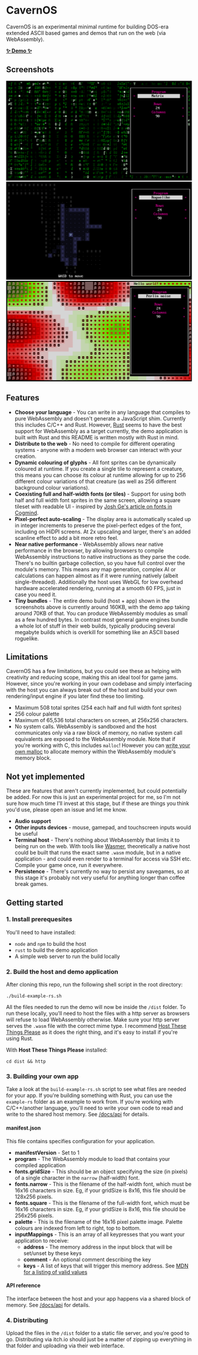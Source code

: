 # CavernOS

CavernOS is an experimental minimal runtime for building DOS-era extended ASCII based games and demos that run on the web (via WebAssembly).

**[✨ Demo ✨](https://jordwest.github.io/cavernos/demo/)**

## Screenshots

![Matrix program](docs/demo/screens/matrix.png)
![Roguelike demo](docs/demo/screens/roguelike.png)
![Perlin noise](docs/demo/screens/perlin.png)

## Features

 - **Choose your language** - You can write in any language that compiles to pure WebAssembly and doesn't generate a JavaScript shim. Currently this includes C/C++ and Rust. However, [Rust](https://www.rust-lang.org/) seems to have the best support for WebAssembly as a target currently, the demo application is built with Rust and this README is written mostly with Rust in mind.
 - **Distribute to the web** - No need to compile for different operating systems - anyone with a modern web browser can interact with your creation.
 - **Dynamic colouring of glyphs** - All font sprites can be dynamically coloured at runtime. If you create a single tile to represent a creature, this means you can choose its colour at runtime allowing for up to 256 different colour variations of that creature (as well as 256 different background colour variations).
 - **Coexisting full and half-width fonts (or tiles)** - Support for using both half and full width font sprites in the same screen, allowing a square tileset with readable UI - inspired by [Josh Ge's article on fonts in Cogmind](https://www.gridsagegames.com/blog/2014/09/fonts-in-roguelikes/).
 - **Pixel-perfect auto-scaling** - The display area is automatically scaled up in integer increments to preserve the pixel-perfect edges of the font, including on HiDPI screens. At 2x upscaling and larger, there's an added scanline effect to add a bit more retro feel.
 - **Near native performance** - WebAssembly allows near native performance in the browser, by allowing browsers to compile WebAssembly instructions to native instructions as they parse the code. There's no builtin garbage collection, so you have full control over the module's memory. This means any map generation, complex AI or calculations can happen almost as if it were running natively (albeit single-threaded). Additionally the host uses WebGL for low overhead hardware accelerated rendering, running at a smooth 60 FPS, just in case you need it.
 - **Tiny bundles** - The entire demo build (host + app) shown in the screenshots above is currently around 160KB, with the demo app taking around 70KB of that. You can produce WebAssembly modules as small as a few hundred bytes. In contrast most general game engines bundle a whole lot of stuff in their web builds, typically producing several megabyte builds which is overkill for something like an ASCII based roguelike.

## Limitations

CavernOS has a few limitations, but you could see these as helping with creativity and reducing scope, making this an ideal tool for game jams. However, since you're working in your own codebase and simply interfacing with the host you can always break out of the host and build your own rendering/input engine if you later find these too limiting.

 - Maximum 508 total sprites (254 each half and full width font sprites)
 - 256 colour palette
 - Maximum of 65,536 total characters on screen, at 256x256 characters.
 - No system calls. WebAssembly is sandboxed and the host communicates only via a raw block of memory, no native system call equivalents are exposed to the WebAssembly module. Note that if you're working with C, this includes `malloc`! However you can [write your own malloc](https://surma.dev/things/c-to-webassembly/) to allocate memory within the WebAssembly module's memory block.

## Not yet implemented

These are features that aren't currently implemented, but could potentially be added. For now this is just an experimental project for me, so I'm not sure how much time I'll invest at this stage, but if these are things you think you'd use, please open an issue and let me know.

 - **Audio support**
 - **Other inputs devices** - mouse, gamepad, and touchscreen inputs would be useful
 - **Terminal host** - There's nothing about WebAssembly that limits it to being run on the web. With tools like [Wasmer](https://wasmer.io/), theoretically a native host could be built that runs the exact same `.wasm` module, but in a native application - and could even render to a terminal for access via SSH etc. Compile your game once, run it everywhere.
 - **Persistence** - There's currently no way to persist any savegames, so at this stage it's probably not very useful for anything longer than coffee break games.

## Getting started

### 1. Install prerequesites

You'll need to have installed:
 - `node` and `npm` to build the host
 - `rust` to build the demo application
 - A simple web server to run the build locally

### 2. Build the host and demo application

After cloning this repo, run the following shell script in the root directory:

```
./build-example-rs.sh
```

All the files needed to run the demo will now be inside the `/dist` folder. To run these locally, you'll need to host the files with a http server as browsers will refuse to load WebAssembly otherwise. Make sure your http server serves the `.wasm` file with the correct mime type. I recommend [Host These Things Please](https://github.com/thecoshman/http) as it does the right thing, and it's easy to install if you're using Rust.

With **Host These Things Please** installed:

```
cd dist && http
```

### 3. Building your own app

Take a look at the `build-example-rs.sh` script to see what files are needed for your app. If you're building something with Rust, you can use the `example-rs` folder as an example to work from. If you're working with C/C++/another language, you'll need to write your own code to read and write to the shared host memory. See [/docs/api](https://jordwest.github.io/cavernos/api.html) for details.

#### manifest.json

This file contains specifies configuration for your application.

 - **manifestVersion** - Set to 1
 - **program** - The WebAssembly module to load that contains your compiled application
 - **fonts.gridSize** - This should be an object specifying the size (in pixels) of a single character in the `narrow` (half-width) font.
 - **fonts.narrow** - This is the filename of the half-width font, which must be 16x16 characters in size. Eg, if your gridSize is 8x16, this file should be 128x256 pixels.
 - **fonts.square** - This is the filename of the full-width font, which must be 16x16 characters in size. Eg, if your gridSize is 8x16, this file should be 256x256 pixels.
 - **palette** - This is the filename of the 16x16 pixel palette image. Palette colours are indexed from left to right, top to bottom.
 - **inputMappings** - This is an array of all keypresses that you want your application to receive:
    - **address** - The memory address in the input block that will be set/unset by these keys
    - **comment** - An optional comment describing the key
    - **keys** - A list of keys that will trigger this memory address. See [MDN for a listing of valid values](https://developer.cdn.mozilla.net/en-US/docs/Web/API/KeyboardEvent/key/Key_Values)
#### API reference

The interface between the host and your app happens via a shared block of memory. See [/docs/api](https://jordwest.github.io/cavernos/api.html) for details.

### 4. Distributing

Upload the files in the `/dist` folder to a static file server, and you're good to go. Distributing via itch.io should just be a matter of zipping up everything in that folder and uploading via their web interface.
